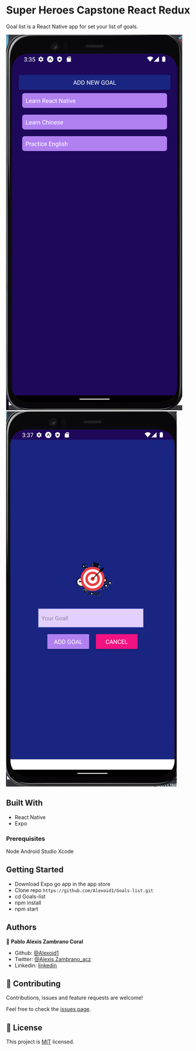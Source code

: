 # Super Heroes Capstone React Redux
Goal list is a React Native app for set your list of goals.

![screenshot](./assets/images/screen.png)
![screenshot](./assets/images/screen1.png)


## Built With
- React Native
- Expo


### Prerequisites
Node
Android Studio
Xcode

## Getting Started

- Download Expo go app in the app store
- Clone repo `https://github.com/Alexoid1/Goals-list.git`
- cd Goals-list
- npm install
- npm start



## Authors

👤 **Pablo Alexis Zambrano Coral**
- Github: [@Alexoid1](https://github.com/Alexoid1)
- Twitter: [@Alexis Zambrano_acz](https://twitter.com/pablo_acz)
- Linkedin: [linkedin](https://www.linkedin.com/in/alexzambranocoral/)

## 🤝 Contributing

Contributions, issues and feature requests are welcome!

Feel free to check the [issues page](https://github.com/Alexoid1/Goals-list.git).


## 📝 License

This project is [MIT](./LICENSE) licensed.
